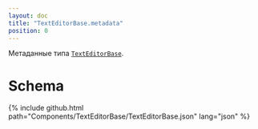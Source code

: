 ```yaml
---
layout: doc
title: "TextEditorBase.metadata"
position: 0
---
```


Метаданные типа [`TextEditorBase`](../).

# Schema

{% include github.html path="Components/TextEditorBase/TextEditorBase.json" lang="json" %}

